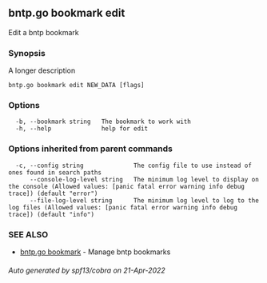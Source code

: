 ## bntp.go bookmark edit

Edit a bntp bookmark

### Synopsis

A longer description

```
bntp.go bookmark edit NEW_DATA [flags]
```

### Options

```
  -b, --bookmark string   The bookmark to work with
  -h, --help              help for edit
```

### Options inherited from parent commands

```
  -c, --config string              The config file to use instead of ones found in search paths
      --console-log-level string   The minimum log level to display on the console (Allowed values: [panic fatal error warning info debug trace]) (default "error")
      --file-log-level string      The minimum log level to log to the log files (Allowed values: [panic fatal error warning info debug trace]) (default "info")
```

### SEE ALSO

* [bntp.go bookmark](bntp.go_bookmark.md)	 - Manage bntp bookmarks

###### Auto generated by spf13/cobra on 21-Apr-2022
